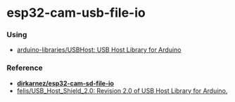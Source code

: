 esp32-cam-usb-file-io
=====================
### Using
- [arduino-libraries/USBHost: USB Host Library for Arduino](https://github.com/arduino-libraries/USBHost)

### Reference
- [**dirkarnez/esp32-cam-sd-file-io**](https://github.com/dirkarnez/esp32-cam-sd-file-io)
- [felis/USB_Host_Shield_2.0: Revision 2.0 of USB Host Library for Arduino.](https://github.com/felis/USB_Host_Shield_2.0)
